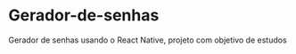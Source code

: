 # Gerador-de-senhas
<p>Gerador de senhas usando o React Native, projeto com objetivo de estudos</p>
